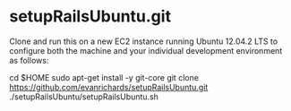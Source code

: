setupRailsUbuntu.git
================

Clone and run this on a new EC2 instance running Ubuntu 12.04.2 LTS to configure both the machine and your individual development environment as follows:

cd $HOME
sudo apt-get install -y git-core
git clone https://github.com/evanrichards/setupRailsUbuntu.git
./setupRailsUbuntu/setupRailsUbuntu.sh   
